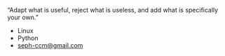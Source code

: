“Adapt what is useful, reject what is useless, and add what is specifically your own.”
- Linux
- Python
- seph-ccm@gmail.com

<!---
seph-ccm/seph-ccm is a ✨ special ✨ repository because its `README.md` (this file) appears on your GitHub profile.
You can click the Preview link to take a look at your changes.
--->

